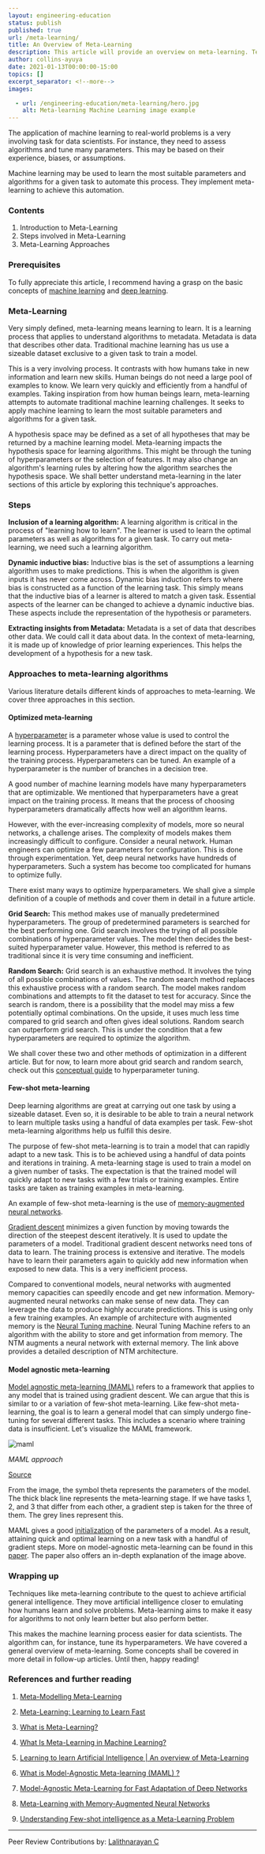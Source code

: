 ```yaml
---
layout: engineering-education
status: publish
published: true
url: /meta-learning/
title: An Overview of Meta-Learning
description: This article will provide an overview on meta-learning. Techniques like meta-learning contribute to the quest to achieve artificial general intelligence. They move artificial intelligence closer to emulating how humans learn and solve problems.
author: collins-ayuya
date: 2021-01-13T00:00:00-15:00
topics: []
excerpt_separator: <!--more-->
images:

  - url: /engineering-education/meta-learning/hero.jpg
    alt: Meta-learning Machine Learning image example
---
```

The application of machine learning to real-world problems is a very involving task for data scientists. For instance, they need to assess algorithms and tune many parameters. This may be based on their experience, biases, or assumptions.
<!--more-->
Machine learning may be used to learn the most suitable parameters and algorithms for a given task to automate this process. They implement meta-learning to achieve this automation.

### Contents
1. Introduction to Meta-Learning
2. Steps involved in Meta-Learning
3. Meta-Learning Approaches

### Prerequisites
To fully appreciate this article, I recommend having a grasp on the basic concepts of [machine learning](/supervised-learning-algorithms/) and [deep learning](/introduction-to-deep-learning/).

### Meta-Learning
Very simply defined, meta-learning means learning to learn. It is a learning process that applies to understand algorithms to metadata. Metadata is data that describes other data. Traditional machine learning has us use a sizeable dataset exclusive to a given task to train a model. 

This is a very involving process. It contrasts with how humans take in new information and learn new skills. Human beings do not need a large pool of examples to know. We learn very quickly and efficiently from a handful of examples. Taking inspiration from how human beings learn, meta-learning attempts to automate traditional machine learning challenges. It seeks to apply machine learning to learn the most suitable parameters and algorithms for a given task.

A hypothesis space may be defined as a set of all hypotheses that may be returned by a machine learning model. Meta-learning impacts the hypothesis space for learning algorithms. This might be through the tuning of hyperparameters or the selection of features. It may also change an algorithm's learning rules by altering how the algorithm searches the hypothesis space. We shall better understand meta-learning in the later sections of this article by exploring this technique's approaches.

### Steps
**Inclusion of a learning algorithm:** A learning algorithm is critical in the process of "learning how to learn". The learner is used to learn the optimal parameters as well as algorithms for a given task. To carry out meta-learning, we need such a learning algorithm.

**Dynamic inductive bias:** Inductive bias is the set of assumptions a learning algorithm uses to make predictions. This is when the algorithm is given inputs it has never come across. Dynamic bias induction refers to where bias is constructed as a function of the learning task. This simply means that the inductive bias of a learner is altered to match a given task. Essential aspects of the learner can be changed to achieve a dynamic inductive bias. These aspects include the representation of the hypothesis or parameters.

**Extracting insights from Metadata:** Metadata is a set of data that describes other data. We could call it data about data. In the context of meta-learning, it is made up of knowledge of prior learning experiences. This helps the development of a hypothesis for a new task.

### Approaches to meta-learning algorithms
Various literature details different kinds of approaches to meta-learning. We cover three approaches in this section.

#### Optimized meta-learning
A [hyperparameter](https://en.wikipedia.org/wiki/Hyperparameter_(machine_learning)) is a parameter whose value is used to control the learning process. It is a parameter that is defined before the start of the learning process. Hyperparameters have a direct impact on the quality of the training process. Hyperparameters can be tuned. An example of a hyperparameter is the number of branches in a decision tree.

A good number of machine learning models have many hyperparameters that are optimizable. We mentioned that hyperparameters have a great impact on the training process. It means that the process of choosing hyperparameters dramatically affects how well an algorithm learns.

However, with the ever-increasing complexity of models, more so neural networks, a challenge arises. The complexity of models makes them increasingly difficult to configure. Consider a neural network. Human engineers can optimize a few parameters for configuration. This is done through experimentation. Yet, deep neural networks have hundreds of hyperparameters. Such a system has become too complicated for humans to optimize fully.

There exist many ways to optimize hyperparameters. We shall give a simple definition of a couple of methods and cover them in detail in a future article.

**Grid Search:** This method makes use of manually predetermined hyperparameters. The group of predetermined parameters is searched for the best performing one. Grid search involves the trying of all possible combinations of hyperparameter values. The model then decides the best-suited hyperparameter value. However, this method is referred to as traditional since it is very time consuming and inefficient.

**Random Search:** Grid search is an exhaustive method. It involves the tying of all possible combinations of values. The random search method replaces this exhaustive process with a random search. The model makes random combinations and attempts to fit the dataset to test for accuracy. Since the search is random, there is a possibility that the model may miss a few potentially optimal combinations. On the upside, it uses much less time compared to grid search and often gives ideal solutions. Random search can outperform grid search. This is under the condition that a few hyperparameters are required to optimize the algorithm.

We shall cover these two and other methods of optimization in a different article. But for now, to learn more about grid search and random search, check out this [conceptual guide](https://medium.com/@jackstalfort/hyperparameter-tuning-using-grid-search-and-random-search-f8750a464b35) to hyperparameter tuning.

#### Few-shot meta-learning
Deep learning algorithms are great at carrying out one task by using a sizeable dataset. Even so, it is desirable to be able to train a neural network to learn multiple tasks using a handful of data examples per task. Few-shot meta-learning algorithms help us fulfill this desire.

The purpose of few-shot meta-learning is to train a model that can rapidly adapt to a new task. This is to be achieved using a handful of data points and iterations in training. A meta-learning stage is used to train a model on a given number of tasks. The expectation is that the trained model will quickly adapt to new tasks with a few trials or training examples. Entire tasks are taken as training examples in meta-learning.

An example of few-shot meta-learning is the use of [memory-augmented neural networks](http://proceedings.mlr.press/v48/santoro16.pdf).

[Gradient descent](https://ml-cheatsheet.readthedocs.io/en/latest/gradient_descent.html#:~:text=Gradient%20Descent.%20Gradient%20descent%20is%20an%20optimization%20algorithm,descent%20to%20update%20the%20parameters%20of%20our%20model.) minimizes a given function by moving towards the direction of the steepest descent iteratively. It is used to update the parameters of a model. Traditional gradient descent networks need tons of data to learn. The training process is extensive and iterative. The models have to learn their parameters again to quickly add new information when exposed to new data. This is a very inefficient process.

Compared to conventional models, neural networks with augmented memory capacities can speedily encode and get new information. Memory-augmented neural networks can make sense of new data. They can leverage the data to produce highly accurate predictions. This is using only a few training examples. An example of architecture with augmented memory is the [Neural Tuning machine](https://towardsdatascience.com/hands-on-memory-augmented-neural-networks-implementation-part-one-a6a4a88beba3#:~:text=Memory-augmented%20Neural%20Network%20%28MANN%29%2C%20which%20is%20extensively%20used,new%20addressing%20schema%20called%20least%20recently%20used%20access.). Neural Tuning Machine refers to an algorithm with the ability to store and get information from memory. The NTM augments a neural network with external memory. The link above provides a detailed description of NTM architecture.

#### Model agnostic meta-learning
[Model agnostic meta-learning (MAML)](https://www.borealisai.com/en/blog/tutorial-3-few-shot-learning-and-meta-learning-ii) refers to a framework that applies to any model that is trained using gradient descent. We can argue that this is similar to or a variation of few-shot meta-learning. Like few-shot meta-learning, the goal is to learn a general model that can simply undergo fine-tuning for several different tasks. This includes a scenario where training data is insufficient. Let's visualize the MAML framework.

![maml](/meta-learning/maml.png)

*MAML approach*

[Source](https://arxiv.org/pdf/1703.03400.pdf)

From the image, the symbol theta represents the parameters of the model. The thick black line represents the meta-learning stage. If we have tasks 1, 2, and 3 that differ from each other, a gradient step is taken for the three of them. The grey lines represent this.

MAML gives a good [initialization](https://www.deeplearning.ai/ai-notes/initialization/) of the parameters of a model. As a result, attaining quick and optimal learning on a new task with a handful of gradient steps. More on model-agnostic meta-learning can be found in this [paper](https://arxiv.org/pdf/1703.03400.pdf). The paper also offers an in-depth explanation of the image above.

### Wrapping up
Techniques like meta-learning contribute to the quest to achieve artificial general intelligence. They move artificial intelligence closer to emulating how humans learn and solve problems. Meta-learning aims to make it easy for algorithms to not only learn better but also perform better. 

This makes the machine learning process easier for data scientists. The algorithm can, for instance, tune its hyperparameters. We have covered a general overview of meta-learning. Some concepts shall be covered in more detail in follow-up articles. Until then, happy reading!

### References and further reading
1. [Meta-Modelling Meta-Learning](https://medium.com/datathings/meta-modelling-meta-learning-34734cd7451b)

2. [Meta-Learning: Learning to Learn Fast](https://lilianweng.github.io/lil-log/2018/11/30/meta-learning.html)

3. [What is Meta-Learning?](https://hub.packtpub.com/what-is-meta-learning/)

4. [What Is Meta-Learning in Machine Learning?](https://robotronblog.com/2017/10/25/what-is-meta-learning-in-machine-learning/)

5. [Learning to learn Artificial Intelligence | An overview of Meta-Learning](https://www.geeksforgeeks.org/learning-to-learn-artificial-intelligence-an-overview-of-meta-learning/)

6. [What is Model-Agnostic Meta-learning (MAML) ?](https://towardsdatascience.com/model-agnostic-meta-learning-maml-8a245d9bc4ac)

7. [Model-Agnostic Meta-Learning for Fast Adaptation of Deep Networks](https://arxiv.org/pdf/1703.03400.pdf)

8. [Meta-Learning with Memory-Augmented Neural Networks](http://proceedings.mlr.press/v48/santoro16.pdf)

9. [Understanding Few-shot intelligence as a Meta-Learning Problem](https://codeburst.io/understanding-few-shot-intelligence-as-a-meta-learning-problem-7823a4cd4a0c)
---
Peer Review Contributions by: [Lalithnarayan C](/authors/lalithnarayan-c/)
